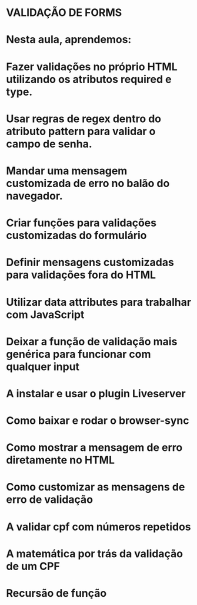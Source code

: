 # VALIDAÇÃO DE FORMS

# Nesta aula, aprendemos:

# Fazer validações no próprio HTML utilizando os atributos required e type.

# Usar regras de regex dentro do atributo pattern para validar o campo de senha.

# Mandar uma mensagem customizada de erro no balão do navegador.

# Criar funções para validações customizadas do formulário

# Definir mensagens customizadas para validações fora do HTML

# Utilizar data attributes para trabalhar com JavaScript

# Deixar a função de validação mais genérica para funcionar com qualquer input

# A instalar e usar o plugin Liveserver

# Como baixar e rodar o browser-sync

# Como mostrar a mensagem de erro diretamente no HTML

# Como customizar as mensagens de erro de validação

# A validar cpf com números repetidos

# A matemática por trás da validação de um CPF

# Recursão de função

